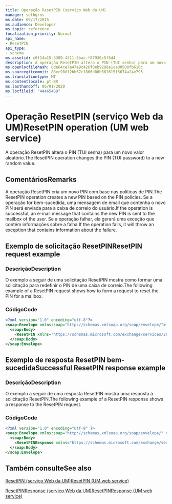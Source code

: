 ```yaml
---
title: Operação ResetPIN (serviço Web da UM)
manager: sethgros
ms.date: 09/17/2015
ms.audience: Developer
ms.topic: reference
localization_priority: Normal
api_name:
- ResetPIN
api_type:
- schema
ms.assetid: c0f14a15-3389-4311-8bac-f87930c5f5d4
description: A operação ResetPIN altera o PIN (TUI senha) para um novo valor aleatório.
ms.openlocfilehash: 8de64ce7a47e9c426f8eb9298e1ca00508fb616c
ms.sourcegitcommit: 88ec988f2bb67c1866d06b361615f3674a24e795
ms.translationtype: MT
ms.contentlocale: pt-BR
ms.lasthandoff: 06/01/2020
ms.locfileid: "44465489"
---
```

# <a name="resetpin-operation-um-web-service"></a><span data-ttu-id="a022a-103">Operação ResetPIN (serviço Web da UM)</span><span class="sxs-lookup"><span data-stu-id="a022a-103">ResetPIN operation (UM web service)</span></span>

<span data-ttu-id="a022a-104">A operação ResetPIN altera o PIN (TUI senha) para um novo valor aleatório.</span><span class="sxs-lookup"><span data-stu-id="a022a-104">The ResetPIN operation changes the PIN (TUI password) to a new random value.</span></span>
  
## <a name="remarks"></a><span data-ttu-id="a022a-105">Comentários</span><span class="sxs-lookup"><span data-stu-id="a022a-105">Remarks</span></span>

<span data-ttu-id="a022a-106">A operação ResetPIN cria um novo PIN com base nas políticas de PIN.</span><span class="sxs-lookup"><span data-stu-id="a022a-106">The ResetPIN operation creates a new PIN based on the PIN policies.</span></span> <span data-ttu-id="a022a-107">Se a operação for bem-sucedida, uma mensagem de email que contenha o novo PIN será enviada para a caixa de correio do usuário.</span><span class="sxs-lookup"><span data-stu-id="a022a-107">If the operation is successful, an e-mail message that contains the new PIN is sent to the mailbox of the user.</span></span> <span data-ttu-id="a022a-108">Se a operação falhar, ela gerará uma exceção que contém informações sobre a falha.</span><span class="sxs-lookup"><span data-stu-id="a022a-108">If the operation fails, it will throw an exception that contains information about the failure.</span></span>
  
## <a name="resetpin-request-example"></a><span data-ttu-id="a022a-109">Exemplo de solicitação ResetPIN</span><span class="sxs-lookup"><span data-stu-id="a022a-109">ResetPIN request example</span></span>

### <a name="description"></a><span data-ttu-id="a022a-110">Descrição</span><span class="sxs-lookup"><span data-stu-id="a022a-110">Description</span></span>

<span data-ttu-id="a022a-111">O exemplo a seguir de uma solicitação ResetPIN mostra como formar uma solicitação para redefinir o PIN de uma caixa de correio.</span><span class="sxs-lookup"><span data-stu-id="a022a-111">The following example of a ResetPIN request shows how to form a request to reset the PIN for a mailbox.</span></span>
  
### <a name="code"></a><span data-ttu-id="a022a-112">Código</span><span class="sxs-lookup"><span data-stu-id="a022a-112">Code</span></span>

```XML
<?xml version="1.0" encoding="utf-8"?>
<soap:Envelope xmlns:soap="http://schemas.xmlsoap.org/soap/envelope/">
  <soap:Body>
    <ResetPIN xmlns="https://schemas.microsoft.com/exchange/services/2006/messages" />
  </soap:Body>
</soap:Envelope>
```

## <a name="successful-resetpin-response-example"></a><span data-ttu-id="a022a-113">Exemplo de resposta ResetPIN bem-sucedida</span><span class="sxs-lookup"><span data-stu-id="a022a-113">Successful ResetPIN response example</span></span>

### <a name="description"></a><span data-ttu-id="a022a-114">Descrição</span><span class="sxs-lookup"><span data-stu-id="a022a-114">Description</span></span>

<span data-ttu-id="a022a-115">O exemplo a seguir de uma resposta ResetPIN mostra uma resposta à solicitação ResetPIN.</span><span class="sxs-lookup"><span data-stu-id="a022a-115">The following example of a ResetPIN response shows a response to the ResetPIN request.</span></span>
  
### <a name="code"></a><span data-ttu-id="a022a-116">Código</span><span class="sxs-lookup"><span data-stu-id="a022a-116">Code</span></span>

```XML
<?xml version="1.0" encoding="utf-8" ?> 
<soap:Envelope xmlns:soap="http://schemas.xmlsoap.org/soap/envelope/" xmlns:xsi="http://www.w3.org/2001/XMLSchema-instance" xmlns:xsd="http://www.w3.org/2001/XMLSchema">
  <soap:Body>
    <ResetPINResponse xmlns="https://schemas.microsoft.com/exchange/services/2006/messages" /> 
  </soap:Body>
</soap:Envelope>
```

## <a name="see-also"></a><span data-ttu-id="a022a-117">Também consulte</span><span class="sxs-lookup"><span data-stu-id="a022a-117">See also</span></span>



[<span data-ttu-id="a022a-118">ResetPIN (serviço Web da UM)</span><span class="sxs-lookup"><span data-stu-id="a022a-118">ResetPIN (UM web service)</span></span>](resetpin-um-web-service.md)
  
[<span data-ttu-id="a022a-119">ResetPINResponse (serviço Web da UM)</span><span class="sxs-lookup"><span data-stu-id="a022a-119">ResetPINResponse (UM web service)</span></span>](resetpinresponse-um-web-service.md)

